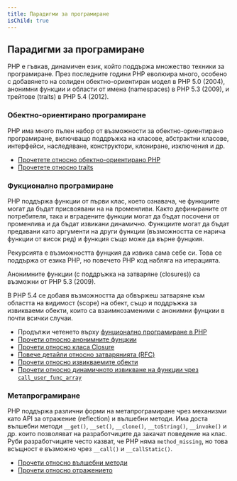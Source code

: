 ```yaml
---
title: Парадигми за програмиране
isChild: true
---
```


## Парадигми за програмиране

PHP е гъвкав, динамичен език, който поддържа множество техники за програмиране. През последните години PHP еволюира
много, особено с добавянето на солиден обектно-ориентиран модел в PHP 5.0 (2004), анонимни функции и области от имена (namespaces)
в PHP 5.3 (2009), и трейтове (traits) в PHP 5.4 (2012). 

### Обектно-ориентирано програмиране

PHP има много пълен набор от възможности за обектно-ориентирано програмиране, включващо поддръжка на класове, абстрактни класове,
интерфейси, наследяване, конструктори, клониране, изключения и др.

* [Прочетете относно обектно-ориентирано PHP][oop]
* [Прочетете относно traits][traits]

### Фукционално програмиране

PHP поддържа функции от първи клас, което ознавача, че функциите могат да бъдат присвоявани на на променливи.
Както дефинираните от потребителя, така и вградените функции могат да бъдат посочени от променлива и да бъдат
извикани динамично. Функциите могат да бъдат предавани като аргументи на други функции (възможността се нарича функции от висок ред)
и функция също може да върне фунцкия.

Рекурсията е възможността фунцкия да извика сама себе си. Това се поддържа от езика PHP, но повечето PHP код набляга
на итерацията.

Анонимните функции (с поддръжка на затваряне (closures)) са възможни от PHP 5.3 (2009).

В PHP 5.4 се добавя възможността да обвържеш затваряне към областта на видимост (scope) на обект, също и поддръжка за извикваеми обекти,
които са взаимнозаменими с анонимни фунцкии в почти всички случаи.

* Продължи четенето върху [фунционално програмиране в PHP](/pages/Functional-Programming.html)
* [Прочети относно анонимните фунцкии][anonymous-functions]
* [Прочети относно класа Closure][closure-class]
* [Повече детайли относно затварянията (RFC)][closures-rfc]
* [Прочети относно извикваемите обекти][callables]
* [Прочети относно динамичното извикване на функции чрез `call_user_func_array`][call-user-func-array]

### Метапрограмиране

PHP поддържа различни форми на метапрограмиране чрез механизми като API за отражение (reflection) и вълшебни методи.
Има доста вълшебни методи `__get()`, `__set()`, `__clone()`, `__toString()`, `__invoke()` и др. които позволяват на
разработчиците да закачат поведение на клас. Руби разработчиците често казват, че PHP няма  `method_missing`, но това
всъщност е възможно чрез `__call()` и `__callStatic()`.

* [Прочети относно вълшебни методи][magic-methods]
* [Прочети относно отражението][reflection]

[namespaces]: http://php.net/manual/bg/language.namespaces.php
[overloading]: http://php.net/manual/bg/language.oop5.overloading.php
[oop]: http://www.php.net/manual/bg/language.oop5.php
[anonymous-functions]: http://www.php.net/manual/bg/functions.anonymous.php
[closure-class]: http://php.net/manual/bg/class.closure.php
[callables]: http://php.net/manual/bg/language.types.callable.php
[magic-methods]: http://php.net/manual/bg/language.oop5.magic.php
[reflection]: http://www.php.net/manual/bg/intro.reflection.php
[traits]: http://www.php.net/traits
[call-user-func-array]: http://php.net/manual/bg/function.call-user-func-array.php
[closures-rfc]: https://wiki.php.net/rfc/closures
